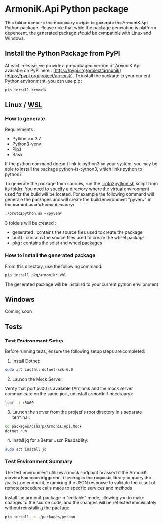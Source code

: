 # ArmoniK.Api Python package
This folder contains the necessary scripts to generate the ArmoniK.Api Python package. Please note that while the package generation is platform dependent, the generated package *should* be compatible with Linux and Windows.

## Install the Python Package from PyPI
At each release, we provide a prepackaged version of ArmoniK.Api available on PyPI here : [https://pypi.org/project/armonik](https://pypi.org/project/armonik).
To install the package to your current Python environment, you can use pip :
```
pip install armonik
```

## Linux / [WSL](https://learn.microsoft.com/en-us/windows/wsl/)
### **How to generate**

Requirements :
- Python >= 3.7
- Python3-venv
- Pip3
- Bash

If the python command doesn't link to python3 on your system, you may be able to install the package python-is-python3, which links python to python3.

To generate the package from sources, run the [proto2python.sh](proto2python.sh) script from its folder. You need to specify a directory where the virtual environment used for the build will be located. For example the following command will generate the packages and will create the build environment "pyvenv" in the current user's home directory:
```bash
./proto2python.sh ~/pyvenv
```

3 folders will be created :
- generated : contains the source files used to create the package
- build : contains the source files used to create the wheel package
- pkg : contains the sdist and wheel packages

### **How to install the generated package**
From this directory, use the following command:
```code 
pip install pkg/armonik*.whl
```
The generated package will be installed to your current python environment

## Windows
Coming soon

## Tests

### **Test Environment Setup**

Before running tests, ensure the following setup steps are completed:

1. Install Dotnet:
```bash
sudo apt install dotnet-sdk-6.0
```

2. Launch the Mock Server:

Verify that port 5000 is available (Armonik and the mock server communicate on the same port, uninstall armonik if necessary):

```bash
lsof -i :5000
```
3. Launch the server from the project's root directory in a separate terminal:

```bash
cd packages/csharp/ArmoniK.Api.Mock
dotnet run
```
4. Install jq for a Better Json Readability:

```bash
sudo apt install jq

```

### **Test Environment Summary**

The test environment utilizes a mock endpoint to assert if the ArmoniK service has been triggered. It leverages the requests library to query the /calls.json endpoint, examining the JSON response to validate the count of remote procedure calls made to specific services and methods


Install the armonik package in "editable" mode, allowing you to make changes to the source code, and the changes will be reflected immediately without reinstalling the package.

 ```bash 
 pip install -e ./packages/python
 ```